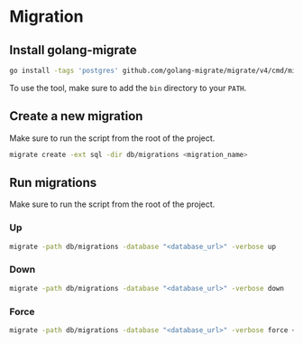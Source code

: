 # Migration

## Install golang-migrate

```bash
go install -tags 'postgres' github.com/golang-migrate/migrate/v4/cmd/migrate@latest
```

To use the tool, make sure to add the `bin` directory to your `PATH`.

## Create a new migration

Make sure to run the script from the root of the project.

```bash
migrate create -ext sql -dir db/migrations <migration_name>
```

## Run migrations

Make sure to run the script from the root of the project.

### Up

```bash
migrate -path db/migrations -database "<database_url>" -verbose up
```

### Down

```bash
migrate -path db/migrations -database "<database_url>" -verbose down
```

### Force

```bash
migrate -path db/migrations -database "<database_url>" -verbose force <version>
```
